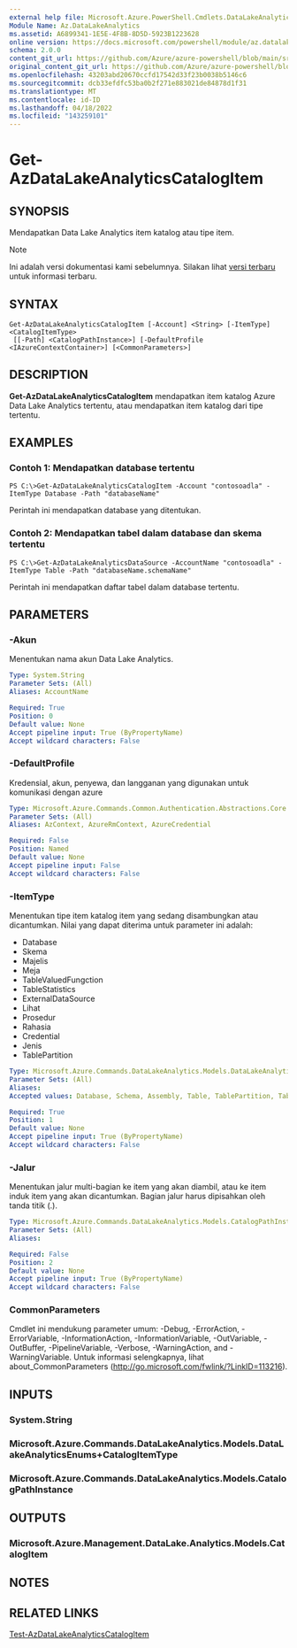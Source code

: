 ```yaml
---
external help file: Microsoft.Azure.PowerShell.Cmdlets.DataLakeAnalytics.dll-Help.xml
Module Name: Az.DataLakeAnalytics
ms.assetid: A6899341-1E5E-4F8B-8D5D-5923B1223628
online version: https://docs.microsoft.com/powershell/module/az.datalakeanalytics/get-azdatalakeanalyticscatalogitem
schema: 2.0.0
content_git_url: https://github.com/Azure/azure-powershell/blob/main/src/DataLakeAnalytics/DataLakeAnalytics/help/Get-AzDataLakeAnalyticsCatalogItem.md
original_content_git_url: https://github.com/Azure/azure-powershell/blob/main/src/DataLakeAnalytics/DataLakeAnalytics/help/Get-AzDataLakeAnalyticsCatalogItem.md
ms.openlocfilehash: 43203abd20670ccfd17542d33f23b0038b5146c6
ms.sourcegitcommit: dcb33efdfc53ba0b2f271e883021de84878d1f31
ms.translationtype: MT
ms.contentlocale: id-ID
ms.lasthandoff: 04/18/2022
ms.locfileid: "143259101"
---
```

# Get-AzDataLakeAnalyticsCatalogItem

## SYNOPSIS
Mendapatkan Data Lake Analytics item katalog atau tipe item.

> [!NOTE]
>Ini adalah versi dokumentasi kami sebelumnya. Silakan lihat [versi terbaru](/powershell/module/az.datalakeanalytics/get-azdatalakeanalyticscatalogitem) untuk informasi terbaru.

## SYNTAX

```
Get-AzDataLakeAnalyticsCatalogItem [-Account] <String> [-ItemType] <CatalogItemType>
 [[-Path] <CatalogPathInstance>] [-DefaultProfile <IAzureContextContainer>] [<CommonParameters>]
```

## DESCRIPTION
**Get-AzDataLakeAnalyticsCatalogItem** mendapatkan item katalog Azure Data Lake Analytics tertentu, atau mendapatkan item katalog dari tipe tertentu.

## EXAMPLES

### Contoh 1: Mendapatkan database tertentu
```
PS C:\>Get-AzDataLakeAnalyticsCatalogItem -Account "contosoadla" -ItemType Database -Path "databaseName"
```

Perintah ini mendapatkan database yang ditentukan.

### Contoh 2: Mendapatkan tabel dalam database dan skema tertentu
```
PS C:\>Get-AzDataLakeAnalyticsDataSource -AccountName "contosoadla" -ItemType Table -Path "databaseName.schemaName"
```

Perintah ini mendapatkan daftar tabel dalam database tertentu.

## PARAMETERS

### -Akun
Menentukan nama akun Data Lake Analytics.

```yaml
Type: System.String
Parameter Sets: (All)
Aliases: AccountName

Required: True
Position: 0
Default value: None
Accept pipeline input: True (ByPropertyName)
Accept wildcard characters: False
```

### -DefaultProfile
Kredensial, akun, penyewa, dan langganan yang digunakan untuk komunikasi dengan azure

```yaml
Type: Microsoft.Azure.Commands.Common.Authentication.Abstractions.Core.IAzureContextContainer
Parameter Sets: (All)
Aliases: AzContext, AzureRmContext, AzureCredential

Required: False
Position: Named
Default value: None
Accept pipeline input: False
Accept wildcard characters: False
```

### -ItemType
Menentukan tipe item katalog item yang sedang disambungkan atau dicantumkan.
Nilai yang dapat diterima untuk parameter ini adalah:
- Database
- Skema
- Majelis
- Meja
- TableValuedFungction
- TableStatistics
- ExternalDataSource
- Lihat
- Prosedur
- Rahasia
- Credential
- Jenis
- TablePartition

```yaml
Type: Microsoft.Azure.Commands.DataLakeAnalytics.Models.DataLakeAnalyticsEnums+CatalogItemType
Parameter Sets: (All)
Aliases:
Accepted values: Database, Schema, Assembly, Table, TablePartition, TableValuedFunction, TableStatistics, ExternalDataSource, View, Procedure, Secret, Credential, Types, Package

Required: True
Position: 1
Default value: None
Accept pipeline input: True (ByPropertyName)
Accept wildcard characters: False
```

### -Jalur
Menentukan jalur multi-bagian ke item yang akan diambil, atau ke item induk item yang akan dicantumkan.
Bagian jalur harus dipisahkan oleh tanda titik (.).

```yaml
Type: Microsoft.Azure.Commands.DataLakeAnalytics.Models.CatalogPathInstance
Parameter Sets: (All)
Aliases:

Required: False
Position: 2
Default value: None
Accept pipeline input: True (ByPropertyName)
Accept wildcard characters: False
```

### CommonParameters
Cmdlet ini mendukung parameter umum: -Debug, -ErrorAction, -ErrorVariable, -InformationAction, -InformationVariable, -OutVariable, -OutBuffer, -PipelineVariable, -Verbose, -WarningAction, and -WarningVariable. Untuk informasi selengkapnya, lihat about_CommonParameters (http://go.microsoft.com/fwlink/?LinkID=113216).

## INPUTS

### System.String

### Microsoft.Azure.Commands.DataLakeAnalytics.Models.DataLakeAnalyticsEnums+CatalogItemType

### Microsoft.Azure.Commands.DataLakeAnalytics.Models.CatalogPathInstance

## OUTPUTS

### Microsoft.Azure.Management.DataLake.Analytics.Models.CatalogItem

## NOTES

## RELATED LINKS

[Test-AzDataLakeAnalyticsCatalogItem](./Test-AzDataLakeAnalyticsCatalogItem.md)


